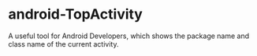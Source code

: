# android-TopActivity
A useful tool for Android Developers, which shows the package name and class name of the current activity.
